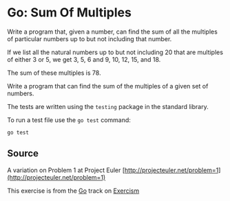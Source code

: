 # Go: Sum Of Multiples

Write a program that, given a number, can find the sum of all the multiples of particular numbers up to but not including that number.

If we list all the natural numbers up to but not including 20 that are
multiples of either 3 or 5, we get 3, 5, 6 and 9, 10, 12, 15, and 18.

The sum of these multiples is 78.

Write a program that can find the sum of the multiples of a given set of
numbers.

The tests are written using the `testing` package in the standard library.

To run a test file use the `go test` command:

    go test

## Source

A variation on Problem 1 at Project Euler [http://projecteuler.net/problem=1](http://projecteuler.net/problem=1)

This exercise is from the [Go][go] track on [Exercism][exercism]

[exercism]: http://exercism.io
[go]: http://exercism.io/languages/go



